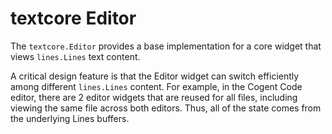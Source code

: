 # textcore Editor

The `textcore.Editor` provides a base implementation for a core widget that views `lines.Lines` text content.

A critical design feature is that the Editor widget can switch efficiently among different `lines.Lines` content. For example, in the Cogent Code editor, there are 2 editor widgets that are reused for all files, including viewing the same file across both editors. Thus, all of the state comes from the underlying Lines buffers.


